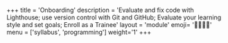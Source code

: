 +++
title = 'Onboarding'
description = 'Evaluate and fix code with Lighthouse; use version control with Git and GitHub; Evaluate your learning style and set goals; Enroll as a Trainee'
layout = 'module'
emoji= '🫱🏾‍🫲🏿'
menu = ['syllabus', 'programming']
weight='1'
+++
